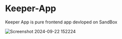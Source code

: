 # Keeper-App

Keeper App is pure frontend app devloped on SandBox


![Screenshot 2024-09-22 152224](https://github.com/user-attachments/assets/ef3d6b3c-bb8e-45a8-bd3c-28fbf8a2b3c2)
